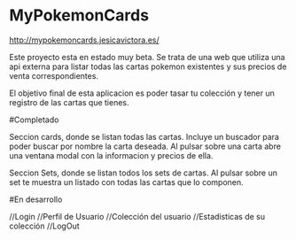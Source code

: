 # MyPokemonCards

http://mypokemoncards.jesicavictora.es/

Este proyecto esta en estado muy beta.
Se trata de una web que utiliza una api externa para listar todas las cartas pokemon existentes y sus precios de venta correspondientes.

El objetivo final de esta aplicacion es poder tasar tu colección y tener un registro de las cartas que tienes.

#Completado

Seccion cards, donde se listan todas las cartas.
Incluye un buscador para poder buscar por nombre la carta deseada.
Al pulsar sobre una carta abre una ventana modal con la informacion y precios de ella.

Seccion Sets, donde se listan todos los sets de cartas.
Al pulsar sobre un set te muestra un listado con todas las cartas que lo componen.

#En desarrollo

//Login
//Perfil de Usuario
//Colección del usuario
//Estadisticas de su colección
//LogOut
